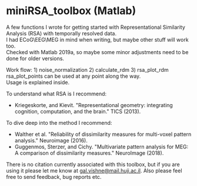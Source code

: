 # miniRSA_toolbox (Matlab)
A few functions I wrote for getting started with Representational Similarity Analysis (RSA) with temporally resolved data.  
I had ECoG\EEG\MEG in mind when writing, but maybe other stuff will work too.  
Checked with Matlab 2019a, so maybe some minor adjustments need to be done for older versions.
  
Work flow: 1) noise_normalization 2) calculate_rdm 3) rsa_plot_rdm  
rsa_plot_points can be used at any point along the way.  
Usage is explained inside.  
 
 
To understand what RSA is I recommend:  
* Kriegeskorte, and Kievit. "Representational geometry: integrating cognition, computation, and the brain." TICS (2013).  
  
To dive deep into the method I recommend:  
* Walther et al. "Reliability of dissimilarity measures for multi-voxel pattern analysis." Neuroimage (2016).  
* Guggenmos, Sterzer, and Cichy. "Multivariate pattern analysis for MEG: A comparison of dissimilarity measures." NeuroImage (2018).  
  
There is no citation currently associated with this toolbox, but if you are using it please let me know at gal.vishne@mail.huji.ac.il.
Also please feel free to send feedback, bug reports etc.
